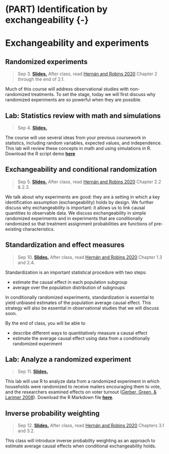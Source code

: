 # (PART) Identification by exchangeability {-}

# Exchangeability and experiments


## Randomized experiments

> Sep 3. [**Slides.**](assets/slides/2-1_random_experiments.pdf) After class, read [Hernán and Robins 2020](https://www.hsph.harvard.edu/miguel-hernan/causal-inference-book/) Chapter 2 through the end of 2.1.

Much of this course will address observational studies with non-randomized treatments. To set the stage, today we will first discuss why randomized experiments are so powerful when they are possible.

## Lab: Statistics review with math and simulations

> Sep 4. [**Slides.**](assets/discussions/discussion2-probandstatsreview.pdf)

The course will use several ideas from your previous coursework in statistics, including random variables, expected values, and independence. This lab will review these concepts in math and using simulations in R. Download the R script demo [**here**](assets/discussions/discussion2.R)

## Exchangeability and conditional randomization

> Sep 5. [**Slides.**](assets/slides/2-2_exchangeability.pdf) After class, read [Hernán and Robins 2020](https://www.hsph.harvard.edu/miguel-hernan/causal-inference-book/) Chapter 2.2 & 2.3.

We talk about why experiments are good: they are a setting in which a key identification assumption (exchangeability) holds by design. We further discuss why exchangeability is important: it allows us to link causal quantities to observable data. We discuss exchangeability in simple randomized experiments and in experiments that are conditionally randomized so that treatment assignment probabilities are functions of pre-existing characteristics.

## Standardization and effect measures

> Sep 10. [**Slides.**]() After class, read [Hernán and Robins 2020](https://www.hsph.harvard.edu/miguel-hernan/causal-inference-book/) Chapter 1.3 and 2.4.

Standardization is an important statistical procedure with two steps:

* estimate the causal effect in each population subgroup
* average over the population distribution of subgroups

In conditionally randomized experiments, standardization is essential to yield unbiased estimates of the population average causal effect. This strategy will also be essential in observational studies that we will discuss soon.

By the end of class, you will be able to

* describe different ways to quantitatively measure a causal effect
* estimate the average causal effect using data from a conditionally randomized experiment

## Lab: Analyze a randomized experiment

> Sep 11. [**Slides.**](assets/discussions/discussion3-analyzing-experiment.pdf)

This lab will use R to analyze data from a randomized experiment in which households were randomized to receive mailers encouraging them to vote, and the researchers examined effects on voter turnout ([Gerber, Green, & Larimer 2008](https://doi.org/10.1017/S000305540808009X)). Download the R Markdown file [**here**](assets/discussions/discussion3.Rmd).

## Inverse probability weighting

> Sep 12. [**Slides.**]() After class, read [Hernán and Robins 2020](https://www.hsph.harvard.edu/miguel-hernan/causal-inference-book/) Chapters 3.1 and 3.2.

This class will introduce inverse probability weighting as an approach to estimate average causal effects when conditional exchangeability holds.


